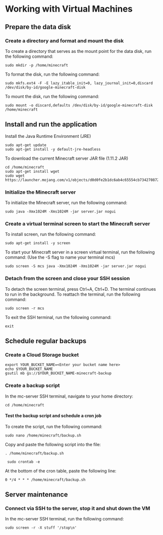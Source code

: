 # Working with Virtual Machines

## Prepare the data disk
### Create a directory and format and mount the disk
To create a directory that serves as the mount point for the data disk, run the following command:
```
sudo mkdir -p /home/minecraft
```
To format the disk, run the following command:
```
sudo mkfs.ext4 -F -E lazy_itable_init=0, lazy_journal_init=0,discard /dev/disk/by-id/google-minecraft-disk
```
To mount the disk, run the following command:

```
sudo mount -o discard,defaults /dev/disk/by-id/google-minecraft-disk /home/minecraft
```

## Install and run the application
Install the Java Runtime Environment (JRE) 
```
sudo apt-get update
sudo apt-get install -y default-jre-headless
```

To download the current Minecraft server JAR file (1.11.2 JAR)

```
cd /home/minecraft
sudo apt-get install wget
sudo wget https://launcher.mojang.com/v1/objects/d0d0fe2b1dc6ab4c65554cb734270872b72dadd6/server.jar
```

### Initialize the Minecraft server
To initialize the Minecraft server, run the following command:
```
sudo java -Xmx1024M -Xms1024M -jar server.jar nogui
```

### Create a virtual terminal screen to start the Minecraft server

To install screen, run the following command:
```
sudo apt-get install -y screen
```
To start your Minecraft server in a screen virtual terminal, run the following command: (Use the -S flag to name your terminal mcs)

```
sudo screen -S mcs java -Xmx1024M -Xms1024M -jar server.jar nogui
```
### Detach from the screen and close your SSH session
To detach the screen terminal, press Ctrl+A, Ctrl+D. The terminal continues to run in the background. To reattach the terminal, run the following command:

```
sudo screen -r mcs
```
To exit the SSH terminal, run the following command:

```
exit
```

## Schedule regular backups
### Create a Cloud Storage bucket
```
export YOUR_BUCKET_NAME=<Enter your bucket name here>
echo $YOUR_BUCKET_NAME
gsutil mb gs://$YOUR_BUCKET_NAME-minecraft-backup

```

### Create a backup script
In the mc-server SSH terminal, navigate to your home directory:
```
cd /home/minecraft
```
#### Test the backup script and schedule a cron job

To create the script, run the following command:
```
sudo nano /home/minecraft/backup.sh
```
Copy and paste the following script into the file:

```. /home/minecraft/backup.sh```

``` sudo crontab -e```

At the bottom of the cron table, paste the following line:

```
0 */4 * * * /home/minecraft/backup.sh
```
##  Server maintenance

### Connect via SSH to the server, stop it and shut down the VM

In the mc-server SSH terminal, run the following command:

```
sudo screen -r -X stuff '/stop\n'
```


